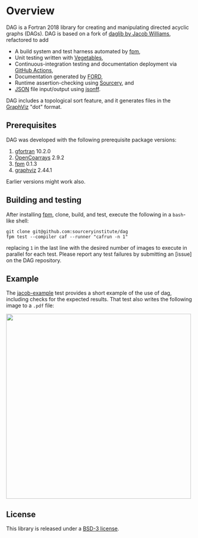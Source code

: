 Overview
========

DAG is a Fortran 2018 library for creating and manipulating directed acyclic graphs (DAGs).  DAG is based on a fork of [daglib by Jacob Williams], refactored to add

* A build system and test harness automated by [fpm],
* Unit testing written with [Vegetables], 
* Continuous-integration testing and documentation deployment via [GitHub Actions], 
* Documentation generated by [FORD], 
* Runtime assertion-checking using [Sourcery], and
* [JSON] file input/output using [jsonff].  

DAG includes a topological sort feature, and it generates files in the [GraphViz] "dot" format.

Prerequisites
-------------
DAG was developed with the following prerequisite package versions:

1. [gfortran] 10.2.0
2. [OpenCoarrays]  2.9.2
3. [fpm] 0.1.3
4. [graphviz] 2.44.1

Earlier versions might work also.

Building and testing
--------------------
After installing [fpm], clone, build, and test, execute the following in a `bash`-like shell:
```
git clone git@github.com:sourceryinstitute/dag
fpm test --compiler caf --runner "cafrun -n 1"
```
replacing `1` in the last line with the desired number of images to execute in parallel for
each test.  Please report any test failures by submitting an [issue] on the DAG repository.

Example
-------

The [jacob-example] test provides a short example of the use of dag, including checks
for the expected results.  That test also writes the following image to a `.pdf` file:

<img src="https://user-images.githubusercontent.com/13108868/99005591-f0c59480-24f5-11eb-96a3-c5416f197360.png" width="500">

License
-------

This library is released under a [BSD-3 license].

[daglib by Jacob Williams]: https://github.com/jacobwilliams/daglib
[GraphViz]: https://www.graphviz.org
[jacob-example]: https://github.com/sourceryinstitute/dag/blob/master/tests/integration/jacob-example/test-jacob-example.f90
[OpenCoarrays]: https://github.com/sourceryinstitute/opencoarrays
[CMake]: https://www.cmake.org
[gfortran]: https://gcc.gnu.org
[BSD-3 license]: https://github.com/sourceryinstitute/dag/blob/master/LICENSE
[fpm]: https://github.com/fortran-lang/fpm
[3276af]: https://github.com/everythingfunctional/fpm/commit/3276af2e000d1b2c90f151148cd01cce0d3e886d

[Vegetables]: https://gitlab.com/everythingfunctional/Vegetables
[GitHub Actions]: https://github.com/features/actions
[FORD]: https://github.com/Fortran-FOSS-Programmers/ford
[Sourcery]: https://github.com/Fortran-FOSS-Programmers/ford
[JSON]: https://www.json.org/json-en.html
[jsonff]: https://gitlab.com/everythingfunctional/jsonff
